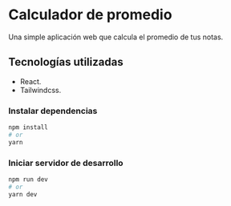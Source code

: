 # Calculador de promedio
Una simple aplicación web que calcula el promedio de tus notas.

## Tecnologías utilizadas
- React.
- Tailwindcss.

### Instalar dependencias
```bash
npm install
# or
yarn
```

### Iniciar servidor de desarrollo
```bash
npm run dev
# or
yarn dev
```
